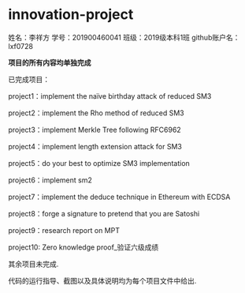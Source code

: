 # innovation-project
姓名：李祥方 学号：201900460041 班级：2019级本科1班 github账户名：lxf0728

**项目的所有内容均单独完成**

已完成项目：

project1：implement the naïve birthday attack of reduced SM3

project2：implement the Rho method of reduced SM3

project3：implement Merkle Tree following RFC6962

project4：implement length extension attack for SM3

project5：do your best to optimize SM3 implementation

project6：implement sm2

project7：implement the deduce technique in Ethereum with ECDSA

project8：forge a signature to pretend that you are Satoshi

project9：research report on MPT

project10: Zero knowledge proof_验证六级成绩

其余项目未完成.

代码的运行指导、截图以及具体说明均为每个项目文件中给出.
